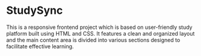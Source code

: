 # StudySync
This is a responsive frontend project which is based on user-friendly study platform built using HTML and CSS. It features a clean and organized layout and the main content area is divided into various sections designed to facilitate effective learning.
